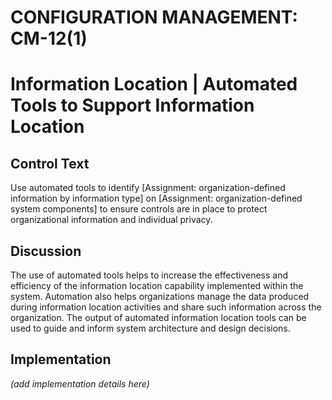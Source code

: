 # CONFIGURATION MANAGEMENT: CM-12(1)
# Information Location | Automated Tools to Support Information Location

## Control Text

Use automated tools to identify [Assignment: organization-defined information by information type] on [Assignment: organization-defined system components] to ensure controls are in place to protect organizational information and individual privacy.

## Discussion

The use of automated tools helps to increase the effectiveness and efficiency of the information location capability implemented within the system. Automation also helps organizations manage the data produced during information location activities and share such information across the organization. The output of automated information location tools can be used to guide and inform system architecture and design decisions.

## Implementation

_(add implementation details here)_